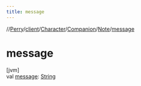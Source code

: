 ```yaml
---
title: message
---
```

//[Perry](../../../../../index.html)/[client](../../../index.html)/[Character](../../index.html)/[Companion](../index.html)/[Note](index.html)/[message](message.html)



# message



[jvm]\
val [message](message.html): [String](https://kotlinlang.org/api/latest/jvm/stdlib/kotlin/-string/index.html)




